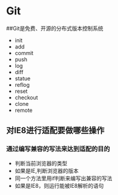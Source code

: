 # Git

##Git是免费、开源的分布式版本控制系统

* init
* add
* commit
* push
* log
* diff
* statue
* reflog
* reset
* checkout
* clone
* remote

## 对IE8进行适配要做哪些操作

### 通过编写兼容的写法来达到适配的目的
* 判断当前浏览器的类型
* 如果是IE,判断浏览器的版本
* 同一个方法里用if判断来编写出兼容的写法
* 如果是IE8，则运行能被IE8解析的语句
